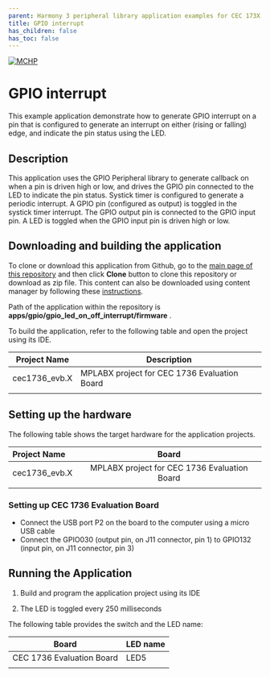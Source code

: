 ```yaml
---
parent: Harmony 3 peripheral library application examples for CEC 173X family
title: GPIO interrupt 
has_children: false
has_toc: false
---
```


[![MCHP](https://www.microchip.com/ResourcePackages/Microchip/assets/dist/images/logo.png)](https://www.microchip.com)

# GPIO interrupt

This example application demonstrate how to generate GPIO interrupt on a pin that is configured to generate an interrupt on either (rising or falling) edge, and indicate the pin status using the LED.

## Description

This application uses the GPIO Peripheral library to generate callback on when a pin is driven high or low, and drives the GPIO pin connected to the LED to indicate the pin status. Systick timer is configured to generate a periodic interrupt. A GPIO pin (configured as output) is toggled in the systick timer interrupt. The GPIO output pin is connected to the GPIO input pin. A LED is toggled when the GPIO input pin is driven high or low.

## Downloading and building the application

To clone or download this application from Github, go to the [main page of this repository](https://github.com/Microchip-MPLAB-Harmony/csp_apps_cec173x) and then click **Clone** button to clone this repository or download as zip file.
This content can also be downloaded using content manager by following these [instructions](https://github.com/Microchip-MPLAB-Harmony/contentmanager/wiki).

Path of the application within the repository is **apps/gpio/gpio_led_on_off_interrupt/firmware** .

To build the application, refer to the following table and open the project using its IDE.

| Project Name      | Description                                    |
| ----------------- | ---------------------------------------------- |
| cec1736_evb.X | MPLABX project for CEC 1736 Evaluation Board     |
|||

## Setting up the hardware

The following table shows the target hardware for the application projects.

| Project Name| Board|
|:---------|:---------:|
| cec1736_evb.X | MPLABX project for CEC 1736 Evaluation Board     |
|||

### Setting up CEC 1736 Evaluation Board

- Connect the USB port P2 on the board to the computer using a micro USB cable
- Connect the GPIO030 (output pin, on J11 connector, pin 1) to GPIO132 (input pin, on J11 connector, pin 3)

## Running the Application

1. Build and program the application project using its IDE

2. The LED is toggled every 250 milliseconds

The following table provides the switch and the LED name:

| Board | LED name |
| ----- | -------- |
|CEC 1736 Evaluation Board | LED5 |
|||
